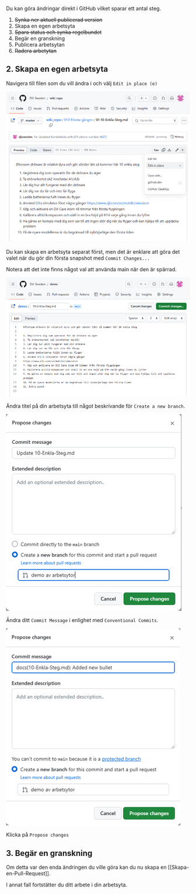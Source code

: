 Du kan göra ändringar direkt i GitHub vilket sparar ett antal steg.

1. ~~Synka ner aktuell publicerad version~~
2. Skapa en egen arbetsyta
3. ~~Spara status och synka regelbundet~~
4. Begär en granskning
5. Publicera arbetsytan
6. ~~Radera arbetytan~~

## 2. Skapa en egen arbetsyta

Navigera till filen som du vill ändra i och välj `Edit in place (e)`

![](000-Arbeta-med-GitHub/2023-07-12-18-18-39.png)

Du kan skapa en arbetsyta separat först, men det är enklare att göra det valet när du gör din första snapshot med `Commit Changes...`

Notera att det inte finns något val att använda main när den är spärrad.

![](../000-Arbeta-med-GitHub/2023-07-12-18-26-02.png)

Ändra titel på din arbetsyta till något beskrivande för `Create a new branch`.

![](../000-Arbeta-med-GitHub/2023-07-12-18-28-26.png)

Ändra ditt `Commit Message` i enlighet med `Conventional Commits`.

![](../000-Arbeta-med-GitHub/2023-07-12-18-33-51.png)

Klicka på `Propose changes`

## 3. Begär en granskning

Om detta var den enda ändringen du ville göra kan du nu skapa en [[Skapa-en-Pull-Request]].

I annat fall fortstätter du ditt arbete i din arbetsyta.
